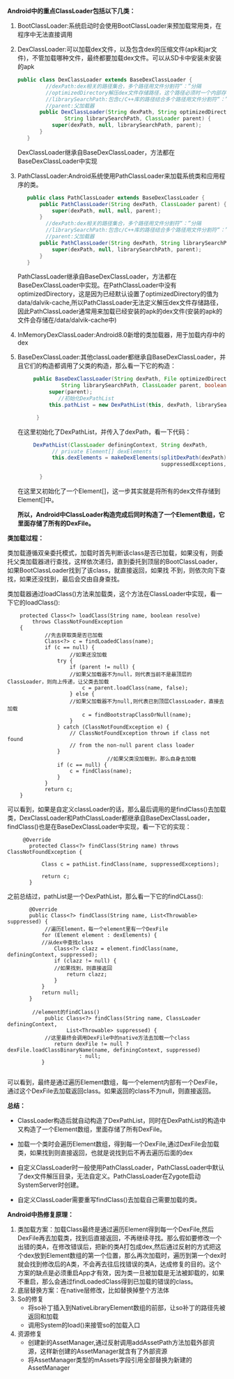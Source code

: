 **Android中的重点ClassLoader包括以下几类：**

1. BootClassLoader:系统启动时会使用BootClassLoader来预加载常用类，在程序中无法直接调用

2. DexClassLoader:可以加载dex文件，以及包含dex的压缩文件(apk和jar文件)，不管加载哪种文件，最终都要加载dex文件。可以从SD卡中安装未安装的apk

   ```java
   public class DexClassLoader extends BaseDexClassLoader {
   			//dexPath:dex相关的路径集合，多个路径用文件分割符“：”分隔
     		//optimizedDirectory解压dex文件存储路径，这个路径必须时一个内部存储路径，一般情况下，使用当前应用程序的私有路径：/data/data/<Package Name>/...
     		//librarySearchPath:包含c/C++库的路径结合多个路径用文件分割符“：”分隔，可以为null
     		//parent:父加载器
          public DexClassLoader(String dexPath, String optimizedDirectory,
                  String librarySearchPath, ClassLoader parent) {
              super(dexPath, null, librarySearchPath, parent);
          }
      }
   ```

   DexClassLoader继承自BaseDexClassLoader，方法都在BaseDexClassLoader中实现

3. PathClassLoader:Android系统使用PathClassLoader来加载系统类和应用程序的类。

   ```java
      public class PathClassLoader extends BaseDexClassLoader {
          public PathClassLoader(String dexPath, ClassLoader parent) {
              super(dexPath, null, null, parent);
          }
   			//dexPath:dex相关的路径集合，多个路径用文件分割符“：”分隔
     		//librarySearchPath:包含c/C++库的路径结合多个路径用文件分割符“：”分隔，可以为null
     		//parent:父加载器
          public PathClassLoader(String dexPath, String librarySearchPath, ClassLoader parent) {
              super(dexPath, null, librarySearchPath, parent);
          }
      }
   ```

   PathClassLoader继承自BaseDexClassLoader，方法都在BaseDexClassLoader中实现。在PathClassLoader中没有optimizedDirectory，这是因为已经默认设置了optimizedDirectory的值为data/dalvik-cache,所以PathClassLoader无法定义解压dex文件存储路径，因此PathClassLoader通常用来加载已经安装的apk的dex文件(安装的apk的文件会存储在/data/dalvik-cache中)

4. InMemoryDexClassLoader:Android8.0新增的类加载器，用于加载内存中的dex

5. BaseDexClassLoader:其他classLoader都继承自BaseDexClassLoader，并且它们的构造都调用了父类的构造，那么看一下它的构造：

   ```java
        public BaseDexClassLoader(String dexPath, File optimizedDirectory,
                 String librarySearchPath, ClassLoader parent, boolean isTrusted) {
             super(parent);
          		//初始化DexPathList
             this.pathList = new DexPathList(this, dexPath, librarySearchPath, null, isTrusted);
   
         }
   ```

   在这里初始化了DexPathList，并传入了dexPath，看一下代码：

   ```java
        DexPathList(ClassLoader definingContext, String dexPath,
              // private Element[] dexElements
              this.dexElements = makeDexElements(splitDexPath(dexPath), optimizedDirectory,
                                                 suppressedExceptions, definingContext, isTrusted);
   
          }
   ```

   在这里又初始化了一个Element[]，这一步其实就是将所有的dex文件存储到Element[]中。

   **所以，Android中ClassLoader构造完成后同时构造了一个Element数组，它里面存储了所有的DexFile。**

**类加载过程：**

类加载遵循双亲委托模式，加载时首先判断该class是否已加载，如果没有，则委托父类加载器进行查找，这样依次递归，直到委托到顶层的BootClassLoader，如果BootClassLoader找到了该class，就直接返回，如果找 不到，则依次向下查找，如果还没找到，最后会交由自身查找。

类加载器通过loadClass()方法来加载类，这个方法在ClassLoader中实现，看一下它的loadClass():

```
    protected Class<?> loadClass(String name, boolean resolve)
        throws ClassNotFoundException
    {
            //先去获取类是否已加载
            Class<?> c = findLoadedClass(name);
            if (c == null) {
            		//如果还没加载
                try {
                    if (parent != null) {
                    //如果父加载器不为null，则代表当前不是最顶层的ClassLoader，则向上传递，让父类去加载
                        c = parent.loadClass(name, false);
                    } else {
                    //如果父加载器不为null,则代表已到顶层ClassLoader，直接去加载
                        c = findBootstrapClassOrNull(name);
                    }
                } catch (ClassNotFoundException e) {
                    // ClassNotFoundException thrown if class not found
                    // from the non-null parent class loader
                }
								//如果父类没加载到，那么自身去加载
                if (c == null) {
                    c = findClass(name);
                }
            }
            return c;
    }
```

可以看到，如果是自定义classLoader的话，那么最后调用的是findClass()去加载类，DexClassLoader和PathClassLoader都继承自BaseDexClassLoader，findClass()也是在BaseDexClassLoader中实现，看一下它的实现：

```
     @Override
       protected Class<?> findClass(String name) throws ClassNotFoundException {
				
           Class c = pathList.findClass(name, suppressedExceptions);

           return c;
       }
```

之前总结过，pathList是一个DexPathList，那么看一下它的findCLass():

```
       @Override
       public Class<?> findClass(String name, List<Throwable> suppressed) {
       		//遍历Element，每一个element里有一个DexFile
           for (Element element : dexElements) {
           //从dex中查找class
               Class<?> clazz = element.findClass(name, definingContext, suppressed);
               if (clazz != null) {
               //如果找到，则直接返回
                   return clazz;
               }
           }
           return null;
       }
		
    	//element的findClass()     
			public Class<?> findClass(String name, ClassLoader definingContext,
                   List<Throwable> suppressed) {
        	//这里最终会调用DexFile中的native方法去加载一个class
               return dexFile != null ? dexFile.loadClassBinaryName(name, definingContext, suppressed)
                       : null;
           }
      
```

可以看到，最终是通过遍历Element数组，每一个element内部有一个DexFile，通过这个DexFile去加载返回class。如果返回的class不为null，则直接返回。

**总结：**

- ClassLoader构造后就自动构造了DexPathList，同时在DexPathList的构造中又构造了一个Element数组，里面存储了所有DexFile。
- 加载一个类时会遍历Element数组，得到每一个DexFile,通过DexFile会加载类，如果找到则直接返回，也就是说找到后不再去遍历后面的dex

- 自定义ClassLoader时一般使用PathClassLoader，PathClassLoader中默认了dex文件解压目录，无法自定义。PathClassLoader在Zygote启动SystemServer时创建。
- 自定义ClassLoader需要重写findClass()去加载自己需要加载的类。

**Android中热修复原理：**

1. 类加载方案：加载Class最终是通过遍历Element得到每一个DexFile,然后DexFile再去加载类，找到后直接返回，不再继续寻找。那么假如要修改一个出错的类A，在修改错误后，把新的类A打包成dex,然后通过反射的方式把这个dex放到Element数组的第一个位置，那么再次加载时，遍历到第一个dex时就会找到修改后的A类，不会再去往后找错误的类A，达成修复的目的。这个方案的缺点是必须重启App才有效，因为类一旦被加载是无法被卸载的，如果不重启，那么会通过findLoadedClass得到已加载的错误的class。
2. 底层替换方案：在native层修改，比如替换掉整个方法体
3. So的修复
   - 将so补丁插入到NativeLibraryElement数组的前部，让so补丁的路径先被返回和加载
   - 调用System的load()来接管so的加载入口
4. 资源修复
   - 创建新的AssetManager,通过反射调用addAssetPath方法加载外部资源，这样新创建的AssetManager就含有了外部资源
   - 将AssetManager类型的mAssets字段引用全部替换为新建的AssetManager